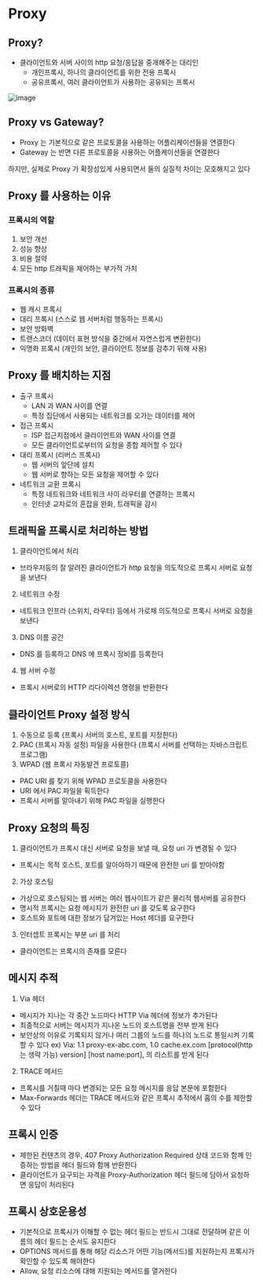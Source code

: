 # Proxy

## Proxy?
* 클라이언트와 서버 사이의 http 요청/응답을 중개해주는 대리인
  * 개인프록시, 하나의 클라이언트를 위한 전용 프록시
  * 공유프록시, 여러 클라이언트가 사용하는 공유되는 프록시

![image](https://user-images.githubusercontent.com/27190617/223118086-d484a11b-d1ad-443f-99ff-61940e34252a.png)

## Proxy vs Gateway?
* Proxy 는 기본적으로 같은 프로토콜을 사용하는 어플리케이션들을 연결한다
* Gateway 는 반면 다른 프로토콜을 사용하는 어플케이션들을 연결한다

하지만, 실제로 Proxy 가 확장성있게 사용되면서 둘의 실질적 차이는 모호해지고 있다

## Proxy 를 사용하는 이유

### 프록시의 역할
1. 보안 개선
2. 성능 향상
3. 비용 절약
4. 모든 http 트래픽을 제어하는 부가적 가치

### 프록시의 종류
* 웹 캐시 프록시
* 대리 프록시 (스스로 웹 서버처럼 행동하는 프록시)
* 보안 방화벽
* 트랜스코더 (데이터 표현 방식을 중간에서 자연스럽게 변환한다)
* 익명화 프록시 (개인의 보안, 클라이언트 정보를 감추기 위해 사용)

## Proxy 를 배치하는 지점
* 출구 프록시
  * LAN 과 WAN 사이를 연결
  * 특정 집단에서 사용되는 네트워크를 오가는 데이터를 제어
* 접근 프록시
  * ISP 접근지점에서 클라이언트와 WAN 사이를 연결
  * 모든 클라이언트로부터의 요청을 종합 제어할 수 있다
* 대리 프록시 (리버스 프록시)
  * 웹 서버의 앞단에 설치
  * 웹 서버로 향하는 모든 요청을 제어할 수 있다
* 네트워크 교환 프록시
  * 특정 네트워크와 네트워크 사이 라우터를 연결하는 프록시
  * 인터넷 교차로의 혼잡을 완화, 트래픽을 감시

## 트래픽을 프록시로 처리하는 방법

1. 클라이언트에서 처리
  * 브라우저등의 잘 알려진 클라이언트가 http 요청을 의도적으로 프록시 서버로 요청을 보낸다
2. 네트워크 수정
  * 네트워크 인프라 (스위치, 라우터) 등에서 가로채 의도적으로 프록시 서버로 요청을 보낸다
3. DNS 이름 공간
  * DNS 를 등록하고 DNS 에 프록시 장비를 등록한다
4. 웹 서버 수정
  * 프록시 서버로의 HTTP 리다이렉션 명령을 반환한다

## 클라이언트 Proxy 설정 방식

1. 수동으로 등록 (프록시 서버의 호스트, 포트를 지정한다)
2. PAC (프록시 자동 설정) 파일을 사용한다 (프록시 서버를 선택하는 자바스크립트 프로그램)
3. WPAD (웹 프록시 자동발견 프로토콜)
  * PAC URI 를 찾기 위해 WPAD 프로토콜을 사용한다
  * URI 에서 PAC 파일을 획득한다
  * 프록시 서버를 알아내기 위해 PAC 파일을 실행한다

## Proxy 요청의 특징

1. 클라이언트가 프록시 대신 서버로 요청을 보낼 때, 요청 uri 가 변경될 수 있다
  * 프록시는 목적 호스트, 포트를 알아야하기 때문에 완전한 uri 를 받아야함
2. 가상 호스팅
  * 가상으로 호스팅되는 웹 서버는 여러 웹사이트가 같은 물리적 웹서버를 공유한다
  * 명시적 프록시는 요청 메시지가 완전한 uri 를 갖도록 요구한다
  * 호스트와 포트에 대한 정보가 담겨있는 Host 헤더를 요구한다
3. 인터셉트 프록시는 부분 uri 를 처리
  * 클라이언트는 프록시의 존재를 모른다

## 메시지 추적

1. Via 헤더
* 메시지가 지나는 각 중간 노드마다 HTTP Via 헤더에 정보가 추가된다
* 최종적으로 서버는 메시지가 지나온 노드의 호스트명을 전부 받게 된다
* 보안상의 이유로 기록되지 않거나 여러 그룹의 노드를 하나의 노드로 통일시켜 기록할 수 있다
ex) Via: 1.1 proxy-ex-abc.com, 1.0 cache.ex.com
[protocol(http 는 생략 가능) version] [host name:port], 의 리스트를 받게 된다

2. TRACE 메서드
* 프록시를 거칠때 마다 변경되는 모든 요청 메시지를 응답 본문에 포함한다
* Max-Forwards 헤더는 TRACE 메서드와 같은 프록시 추적에서 홉의 수를 제한할 수 있다

## 프록시 인증
* 제한된 컨텐츠의 경우, 407 Proxy Authorization Required 상태 코드와 함께 인증하는 방법을 헤더 필드와 함께 반환한다
* 클라이언트가 요구되는 자격을 Proxy-Authorization 헤더 필드에 담아서 요청하면 응답이 처리된다

## 프록시 상호운용성
* 기본적으로 프록시가 이해할 수 없는 헤더 필드는 반드시 그대로 전달하며 같은 이름의 헤더 필드는 순서도 유지한다
* OPTIONS 메서드를 통해 해당 리소스가 어떤 기능(메서드)를 지원하는지 프록시가 확인할 수 있도록 해야한다
* Allow, 요청 리소스에 대해 지원되는 메서드를 열거한다

